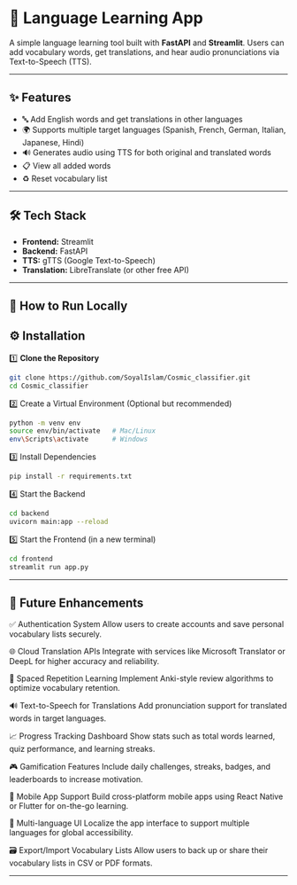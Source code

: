 # 🧠 Language Learning App

A simple language learning tool built with **FastAPI** and **Streamlit**. Users can add vocabulary words, get translations, and hear audio pronunciations via Text-to-Speech (TTS).

---

## ✨ Features

- 🔤 Add English words and get translations in other languages
- 🌍 Supports multiple target languages (Spanish, French, German, Italian, Japanese, Hindi)
- 🔊 Generates audio using TTS for both original and translated words
- 📋 View all added words
- ♻️ Reset vocabulary list

---

## 🛠 Tech Stack

- **Frontend:** Streamlit
- **Backend:** FastAPI
- **TTS:** gTTS (Google Text-to-Speech)
- **Translation:** LibreTranslate (or other free API)

---

## 🧪 How to Run Locally

## ⚙️ Installation

1️⃣ **Clone the Repository**
```sh
git clone https://github.com/SoyalIslam/Cosmic_classifier.git
cd Cosmic_classifier
```
2️⃣ Create a Virtual Environment (Optional but recommended)
```sh
python -m venv env
source env/bin/activate   # Mac/Linux
env\Scripts\activate      # Windows
```
3️⃣ Install Dependencies
```sh
pip install -r requirements.txt
```
4️⃣ Start the Backend
```sh
cd backend
uvicorn main:app --reload
```
5️⃣ Start the Frontend (in a new terminal)
```sh
cd frontend
streamlit run app.py
```
---
## 🔮 Future Enhancements

✅ Authentication System
Allow users to create accounts and save personal vocabulary lists securely.

🌐 Cloud Translation APIs
Integrate with services like Microsoft Translator or DeepL for higher accuracy and reliability.

🧠 Spaced Repetition Learning
Implement Anki-style review algorithms to optimize vocabulary retention.

🔊 Text-to-Speech for Translations
Add pronunciation support for translated words in target languages.

📈 Progress Tracking Dashboard
Show stats such as total words learned, quiz performance, and learning streaks.

🎮 Gamification Features
Include daily challenges, streaks, badges, and leaderboards to increase motivation.

📱 Mobile App Support
Build cross-platform mobile apps using React Native or Flutter for on-the-go learning.

🧩 Multi-language UI
Localize the app interface to support multiple languages for global accessibility.

🗃️ Export/Import Vocabulary Lists
Allow users to back up or share their vocabulary lists in CSV or PDF formats.


---
